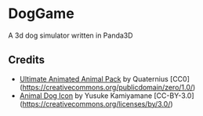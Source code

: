 # DogGame

A 3d dog simulator written in Panda3D

## Credits

- [Ultimate Animated Animal Pack](https://quaternius.com/packs/ultimateanimatedanimals.html) by Quaternius [CC0] (<https://creativecommons.org/publicdomain/zero/1.0/>)
- [Animal Dog Icon](https://p.yusukekamiyamane.com) by Yusuke Kamiyamane [CC-BY-3.0] (<https://creativecommons.org/licenses/by/3.0/>)


